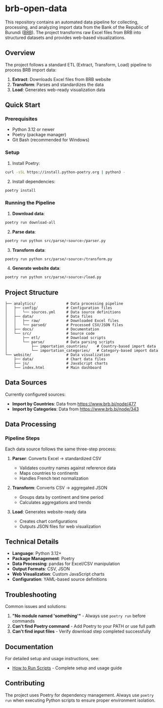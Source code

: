 # brb-open-data

This repository contains an automated data pipeline for collecting, processing, and analyzing import data from the Bank of the Republic of Burundi ([BRB](https://www.brb.bi/)). The project transforms raw Excel files from BRB into structured datasets and provides web-based visualizations.

## Overview

The project follows a standard ETL (Extract, Transform, Load) pipeline to process BRB import data:

1. **Extract**: Downloads Excel files from BRB website
2. **Transform**: Parses and standardizes the data
3. **Load**: Generates web-ready visualization data

## Quick Start

### Prerequisites

- Python 3.12 or newer
- Poetry (package manager)
- Git Bash (recommended for Windows)

### Setup

1. Install Poetry:
```bash
curl -sSL https://install.python-poetry.org | python3 -
```

2. Install dependencies:
```bash
poetry install
```

### Running the Pipeline

1. **Download data**:
```bash
poetry run download-all
```

2. **Parse data**:
```bash
poetry run python src/parse/<source>/parser.py
```

3. **Transform data**:
```bash
poetry run python src/parse/<source>/transform.py
```

4. **Generate website data**:
```bash
poetry run python src/parse/<source>/load.py
```

## Project Structure

```
├── analytics/              # Data processing pipeline
│   ├── config/             # Configuration files
│   │   └── sources.yml     # Data source definitions
│   ├── data/               # Data files
│   │   ├── raw/            # Downloaded Excel files
│   │   └── parsed/         # Processed CSV/JSON files
│   ├── docs/               # Documentation
│   └── src/                # Source code
│       ├── etl/            # Download scripts
│       └── parse/          # Data parsing scripts
│           ├── importation_countries/    # Country-based import data
│           └── importation_categories/   # Category-based import data
└── website/                # Data visualization
    ├── data/               # Chart data files
    ├── js/                 # JavaScript charts
    └── index.html          # Main dashboard
```

## Data Sources

Currently configured sources:

- **Import by Countries**: Data from https://www.brb.bi/node/477
- **Import by Categories**: Data from https://www.brb.bi/node/343

## Data Processing

### Pipeline Steps

Each data source follows the same three-step process:

1. **Parser**: Converts Excel → standardized CSV
   - Validates country names against reference data
   - Maps countries to continents
   - Handles French text normalization

2. **Transform**: Converts CSV → aggregated JSON
   - Groups data by continent and time period
   - Calculates aggregations and trends

3. **Load**: Generates website-ready data
   - Creates chart configurations
   - Outputs JSON files for web visualization

## Technical Details

- **Language**: Python 3.12+
- **Package Management**: Poetry
- **Data Processing**: pandas for Excel/CSV manipulation
- **Output Formats**: CSV, JSON
- **Web Visualization**: Custom JavaScript charts
- **Configuration**: YAML-based source definitions

## Troubleshooting

Common issues and solutions:

1. **"No module named 'something'"** - Always use `poetry run` before commands
2. **Can't find Poetry command** - Add Poetry to your PATH or use full path
3. **Can't find input files** - Verify download step completed successfully

## Documentation

For detailed setup and usage instructions, see:
- [How to Run Scripts](analytics/docs/how_to_run_scripts.md) - Complete setup and usage guide

## Contributing

The project uses Poetry for dependency management. Always use `poetry run` when executing Python scripts to ensure proper environment isolation.
